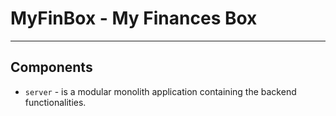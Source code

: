 # MyFinBox - My Finances Box

---
## Components
- `server` - is a modular monolith application containing the backend functionalities.
